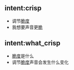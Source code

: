 ## intent:crisp
- 调节[脆度](crisp)
- 我想要声音更[脆](crisp)


## intent:what_crisp
- [脆度](crisp)是什么
- 调节[脆度](crisp)声音会发生什么变化